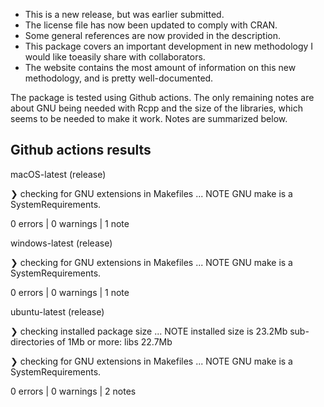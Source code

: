 * This is a new release, but was earlier submitted.  
* The license file has now been updated to comply with CRAN.  
* Some general references are now provided in the description.  
* This package covers an important development in new methodology I would like toeasily share with collaborators.
* The website contains the most amount of information on this new methodology, and is pretty well-documented. 

The package is tested using Github actions. The only remaining notes are about
GNU being needed with Rcpp and the size of the libraries, which seems to be
needed to make it work. Notes are summarized below.

## Github actions results

macOS-latest (release)

❯ checking for GNU extensions in Makefiles ... NOTE
  GNU make is a SystemRequirements.

0 errors | 0 warnings | 1 note 


windows-latest (release)

❯ checking for GNU extensions in Makefiles ... NOTE
  GNU make is a SystemRequirements.

0 errors | 0 warnings | 1 note

ubuntu-latest (release)

❯ checking installed package size ... NOTE
    installed size is 23.2Mb
    sub-directories of 1Mb or more:
      libs  22.7Mb

❯ checking for GNU extensions in Makefiles ... NOTE
  GNU make is a SystemRequirements.

0 errors | 0 warnings | 2 notes 